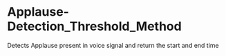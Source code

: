 # Applause-Detection_Threshold_Method
Detects Applause present in voice signal and return the start and end time

